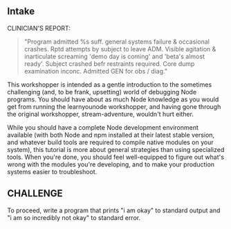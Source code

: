 ## Intake

CLINICIAN'S REPORT:

>   "Program admitted %s suff. general systems
    failure & occasional crashes. Rptd attempts by subject
    to leave ADM. Visible agitation & inarticulate screaming
    'demo day is coming' and 'beta's almost ready'. Subject
    crashed befr restraints required. Core dump examination
    inconc. Admitted GEN for obs / diag."

This workshopper is intended as a gentle introduction to the sometimes
challenging (and, to be frank, upsetting) world of debugging Node
programs. You should have about as much Node knowledge as you would
get from running the learnyounode workshopper, and having gone through
the original workshopper, stream-adventure, wouldn't hurt either.

While you should have a complete Node development environment
available (with both Node and npm installed at their latest stable
version, and whatever build tools are required to compile native
modules on your system), this tutorial is more about general
strategies than using specialized tools. When you're done, you should
feel well-equipped to figure out what's wrong with the modules
you're developing, and to make your production systems easier to
troubleshoot.

## CHALLENGE

To proceed, write a program that prints "i am okay" to standard output
and "i am so incredibly not okay" to standard error.
